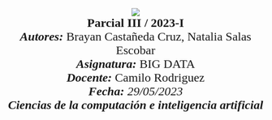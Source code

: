 <p align = center  
<br>
<img src="https://res-5.cloudinary.com/crunchbase-production/image/upload/c_lpad,h_256,w_256,f_auto,q_auto:eco/v1455514364/pim02bzqvgz0hibsra41.png" align="center"><br><FONT FACE="times new roman" SIZE=5.5>
<b>Parcial III / 2023-I </b>
<br>
<i><b>Autores:</b></i> Brayan Castañeda Cruz, Natalia Salas Escobar
<br>
<i><b>Asignatura:</b></i> BIG DATA
<br>
<i><b>Docente:</b></i> Camilo Rodriguez
<br>
<i><b>Fecha: </b>29/05/2023
<br>
<b>Ciencias de la computación e inteligencia artificial</b></i>
<br>
</FONT>
</p>
